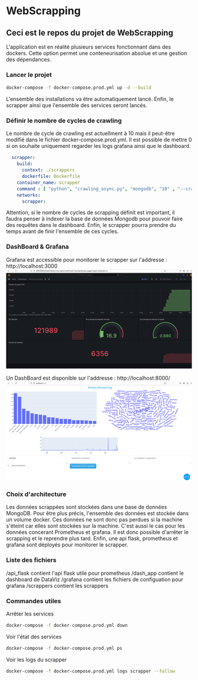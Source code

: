 # WebScrapping
## Ceci est le repos du projet de WebScrapping 

L'application est en réalité plusieurs services fonctionnant dans des dockers.
Cette option permet une conteneurisation absolue et une gestion des dépendances.

### Lancer le projet

```bash
docker-compose -f docker-compose.prod.yml up -d --build
``` 
L'ensemble des installations va être automatiquement lancé. Enfin, le scrapper ainsi que l'ensemble des services seront lancés.


### Définir le nombre de cycles de crawling 

Le nombre de cycle de crawling est actuellment à 10 mais il peut-être modifié dans le fichier docker-compose.prod.yml.
Il est possible de mettre 0 si on souhaite uniquement regarder les logs grafana ainsi que le dashboard.
```yaml
  scrapper:
    build:
      context: ./scrappers
      dockerfile: Dockerfile
    container_name: scrapper
    command : [ "python", "crawling_async.py", "mongodb", "10" , "--crawling_robots=0"]
    networks:
      scrapper:
```
Attention, si le nombre de cycles de scrapping définit est important, il faudra penser à indexer la base de données Mongodb pour pouvoir faire des requêtes dans le dashboard. Enfin, le scrapper pourra prendre du temps avant de finir l'ensemble de ces cycles.

### DashBoard & Grafana

Grafana est accessible pour monitorer le scrapper sur l'addresse :  http://localhost:3000
<img src="images/grafana.png" width="700"/>

Un DashBoard est disponible sur l'addresse : http://localhost:8000/
<img src="images/dashboard.png" width="700"/>

### Choix d'architecture

Les données scrappées sont stockées dans une base de données MongoDB. Pour être plus précis, l'ensemble des données est stockée dans un volume docker.
Ces données ne sont donc pas perdues si la machine s'éteint car elles sont stockées sur la machine. C'est aussi le cas pour les données concerant Prometheus et grafana.
Il est donc possible d'arrêter le scrapping et le reprendre plus tard.
Enfin, une api flask, prometheus et grafana sont déployés pour monitorer le scrapper.

### Liste des fichiers

/api_flask contient l'api flask utile pour prometheus
/dash_app contient le dashboard de DataViz
/grafana contient les fichiers de configuation pour grafana 
/scrappers contient les scrappers

### Commandes utiles

Arrêter les services
```bash
docker-compose -f docker-compose.prod.yml down
```

Voir l'état des services
```bash
docker-compose -f docker-compose.prod.yml ps
```

Voir les logs du scrapper
```bash
docker-compose -f docker-compose.prod.yml logs scrapper --follow
```